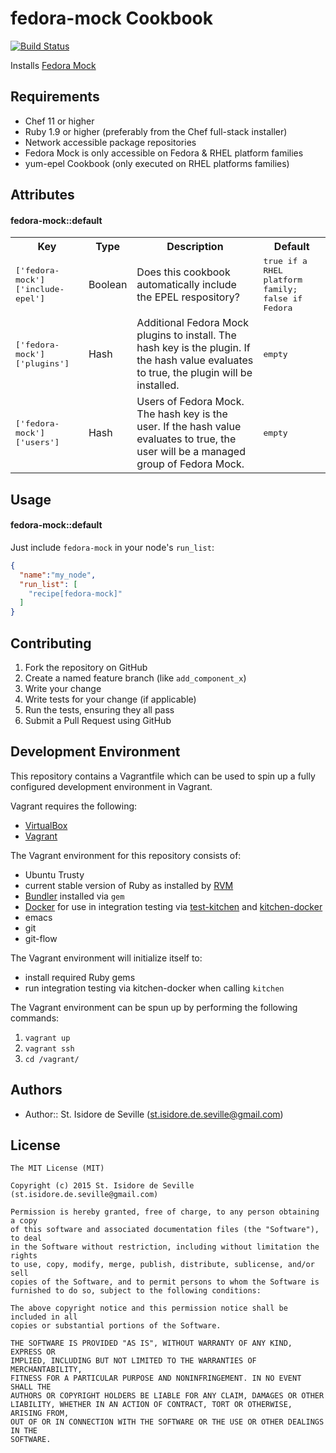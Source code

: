 fedora-mock Cookbook
====================
[![Build Status](https://travis-ci.org/st-isidore-de-seville/cookbook-fedora-mock.svg?branch=master)](https://travis-ci.org/st-isidore-de-seville/cookbook-fedora-mock)

Installs [Fedora Mock](https://fedoraproject.org/wiki/Mock?rd=Subprojects/Mock)

Requirements
------------
- Chef 11 or higher
- Ruby 1.9 or higher (preferably from the Chef full-stack installer)
- Network accessible package repositories
- Fedora Mock is only accessible on Fedora & RHEL platform families
- yum-epel Cookbook (only executed on RHEL platforms families)

Attributes
----------
#### fedora-mock::default
<table>
  <tr>
    <th>Key</th>
    <th>Type</th>
    <th>Description</th>
    <th>Default</th>
  </tr>
  <tr>
    <td><tt>['fedora-mock']['include-epel']</tt></td>
    <td>Boolean</td>
    <td>
      Does this cookbook automatically include the EPEL respository?
    </td>
    <td><tt>true if a RHEL platform family; false if Fedora</tt></td>
  </tr>
  <tr>
    <td><tt>['fedora-mock']['plugins']</tt></td>
    <td>Hash</td>
    <td>
      Additional Fedora Mock plugins to install.  The hash key is the plugin.
      If the hash value evaluates to true, the plugin will be installed.
    </td>
    <td><tt>empty</tt></td>
  </tr>
  <tr>
    <td><tt>['fedora-mock']['users']</tt></td>
    <td>Hash</td>
    <td>
      Users of Fedora Mock.  The hash key is the user.  If the hash value
      evaluates to true, the user will be a managed group of Fedora Mock.
    </td>
    <td><tt>empty</tt></td>
  </tr>
</table>

Usage
-----
#### fedora-mock::default
Just include `fedora-mock` in your node's `run_list`:

```json
{
  "name":"my_node",
  "run_list": [
    "recipe[fedora-mock]"
  ]
}
```

Contributing
------------
1. Fork the repository on GitHub
2. Create a named feature branch (like `add_component_x`)
3. Write your change
4. Write tests for your change (if applicable)
5. Run the tests, ensuring they all pass
6. Submit a Pull Request using GitHub

Development Environment
-------------------

This repository contains a Vagrantfile which can be used to spin up a
fully configured development environment in Vagrant.  

Vagrant requires the following:
* [VirtualBox](https://www.virtualbox.org/)
* [Vagrant](https://www.vagrantup.com/)

The Vagrant environment for this repository consists of:
* Ubuntu Trusty
* current stable version of Ruby as installed by [RVM](https://rvm.io/)
* [Bundler](http://bundler.io/) installed via `gem`
* [Docker](https://www.docker.com/) for use in integration testing via
  [test-kitchen](http://kitchen.ci/) and [kitchen-docker](https://github.com/portertech/kitchen-docker)
* emacs
* git
* git-flow

The Vagrant environment will initialize itself to:
* install required Ruby gems
* run integration testing via kitchen-docker when calling `kitchen`

The Vagrant environment can be spun up by performing the following commands:

1. `vagrant up`
2. `vagrant ssh`
3. `cd /vagrant/`

Authors
-------------------
- Author:: St. Isidore de Seville (<st.isidore.de.seville@gmail.com>)

License
-------------------

```text
The MIT License (MIT)

Copyright (c) 2015 St. Isidore de Seville (st.isidore.de.seville@gmail.com)

Permission is hereby granted, free of charge, to any person obtaining a copy
of this software and associated documentation files (the "Software"), to deal
in the Software without restriction, including without limitation the rights
to use, copy, modify, merge, publish, distribute, sublicense, and/or sell
copies of the Software, and to permit persons to whom the Software is
furnished to do so, subject to the following conditions:

The above copyright notice and this permission notice shall be included in all
copies or substantial portions of the Software.

THE SOFTWARE IS PROVIDED "AS IS", WITHOUT WARRANTY OF ANY KIND, EXPRESS OR
IMPLIED, INCLUDING BUT NOT LIMITED TO THE WARRANTIES OF MERCHANTABILITY,
FITNESS FOR A PARTICULAR PURPOSE AND NONINFRINGEMENT. IN NO EVENT SHALL THE
AUTHORS OR COPYRIGHT HOLDERS BE LIABLE FOR ANY CLAIM, DAMAGES OR OTHER
LIABILITY, WHETHER IN AN ACTION OF CONTRACT, TORT OR OTHERWISE, ARISING FROM,
OUT OF OR IN CONNECTION WITH THE SOFTWARE OR THE USE OR OTHER DEALINGS IN THE
SOFTWARE.
